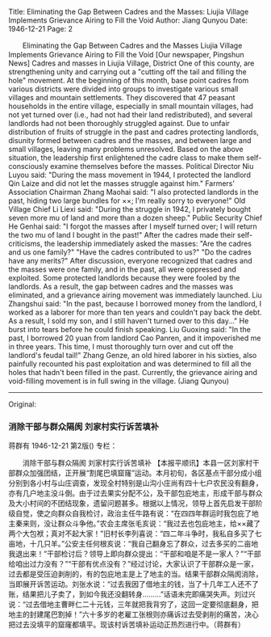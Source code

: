 Title: Eliminating the Gap Between Cadres and the Masses: Liujia Village Implements Grievance Airing to Fill the Void
Author: Jiang Qunyou
Date: 1946-12-21
Page: 2

　　Eliminating the Gap Between Cadres and the Masses
    Liujia Village Implements Grievance Airing to Fill the Void
    [Our newspaper, Pingshun News] Cadres and masses in Liujia Village, District One of this county, are strengthening unity and carrying out a "cutting off the tail and filling the hole" movement. At the beginning of this month, base point cadres from various districts were divided into groups to investigate various small villages and mountain settlements. They discovered that 47 peasant households in the entire village, especially in small mountain villages, had not yet turned over (i.e., had not had their land redistributed), and several landlords had not been thoroughly struggled against. Due to unfair distribution of fruits of struggle in the past and cadres protecting landlords, disunity formed between cadres and the masses, and between large and small villages, leaving many problems unresolved. Based on the above situation, the leadership first enlightened the cadre class to make them self-consciously examine themselves before the masses. Political Director Niu Luyou said: "During the mass movement in 1944, I protected the landlord Qin Laize and did not let the masses struggle against him." Farmers' Association Chairman Zhang Maohai said: "I also protected landlords in the past, hiding two large bundles for ××; I'm really sorry to everyone!" Old Village Chief Li Liexi said: "During the struggle in 1942, I privately bought seven more mu of land and more than a dozen sheep." Public Security Chief He Genhai said: "I forgot the masses after I myself turned over; I will return the two mu of land I bought in the past!" After the cadres made their self-criticisms, the leadership immediately asked the masses: "Are the cadres and us one family?" "Have the cadres contributed to us?" "Do the cadres have any merits?" After discussion, everyone recognized that cadres and the masses were one family, and in the past, all were oppressed and exploited. Some protected landlords because they were fooled by the landlords. As a result, the gap between cadres and the masses was eliminated, and a grievance airing movement was immediately launched. Liu Zhangshui said: "In the past, because I borrowed money from the landlord, I worked as a laborer for more than ten years and couldn't pay back the debt. As a result, I sold my son, and I still haven't turned over to this day..." He burst into tears before he could finish speaking. Liu Guoxing said: "In the past, I borrowed 20 yuan from landlord Cao Panren, and it impoverished me in three years. This time, I must thoroughly turn over and cut off the landlord's feudal tail!" Zhang Genze, an old hired laborer in his sixties, also painfully recounted his past exploitation and was determined to fill all the holes that hadn't been filled in the past. Currently, the grievance airing and void-filling movement is in full swing in the village. (Jiang Qunyou)



<hr /> 

Original: 


### 消除干部与群众隔阂  刘家村实行诉苦填补
蒋群有
1946-12-21
第2版()
专栏：

　　消除干部与群众隔阂
    刘家村实行诉苦填补
    【本报平顺讯】本县一区刘家村干部群众加强团结，正开展“割尾巴填窟窿”运动。本月初旬，各区基点干部分成小组分别到各小村与山庄调查，发现全村特别是山沟小庄尚有四十七户农民没有翻身，亦有几户地主没斗倒。由于过去果实分配不公，及干部包庇地主，形成干部与群众及大小村间的不团结现象，遗留问题甚多。根据以上情况，领导上首先启发干部阶级自觉，使之向群众自我检讨，政治主任牛路有说：“在四四年群运时我包庇了地主秦来则，没让群众斗争他。”农会主席张毛亥说：“我过去也包庇地主，给××藏了两个大包袱；真对不起大家！”旧村长李列喜说：“四二年斗争时，我私自多买了七亩地，十几只羊。”公安主任何根亥说：“我自己翻身忘了群众，过去多买的二亩地我退出来！”干部检讨后？领导上即向群众提出：“干部和咱是不是一家人？”“干部给咱出过力没有？”“干部有优点没有？”经过讨论，大家认识了干部群众是一家，过去都是受压迫剥削的，有的包庇地主是上了地主的当。结果干部群众隔阂消除，当即展开诉苦运动。刘张水说：“过去我因了借地主的钱，当了十几年工人还不了账，结果把儿子卖了，到如今我还没翻转身………”话语未完即痛哭失声。刘过兴说：“过去借地主曹畔仁二十元钱，三年就把我背穷了，这回一定要彻底翻身，把地主的封建尾巴割掉！”六十多岁的老雇工张根则亦痛诉过去受剥削的痛苦，决心把过去没填平的窟窿都填平。现该村诉苦填补运动正热烈进行中。（蒋群有）
